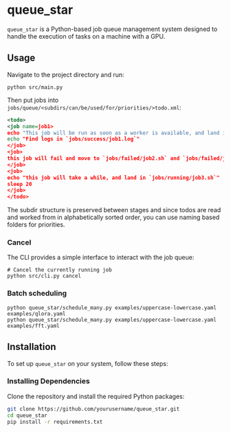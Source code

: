 # queue_star

`queue_star` is a Python-based job queue management system designed to handle the execution of tasks on a machine with a GPU.


## Usage

Navigate to the project directory and run:
```
python src/main.py
```

Then put jobs into `jobs/queue/<subdirs/can/be/used/for/priorities/>todo.xml`:
```xml
<todo>
<job name=job1>
echo "This job will be run as soon as a worker is available, and land in `jobs/running/job1.sh` and then `jobs/success/job1.sh`"
echo "Find logs in `jobs/success/job1.log`"
</job>
<job>
this job will fail and move to `jobs/failed/job2.sh` and `jobs/failed/job2.log`
</job>
<job>
echo "this job will take a while, and land in `jobs/running/job3.sh`"
sleep 20
</job>
</todo>
```
The subdir structure is preserved between stages and since todos are read and worked from in alphabetically sorted order, you can use naming based folders for priorities.



### Cancel

The CLI provides a simple interface to interact with the job queue:

```
# Cancel the currently running job
python src/cli.py cancel
```


### Batch scheduling
```
python queue_star/schedule_many.py examples/uppercase-lowercase.yaml examples/qlora.yaml
python queue_star/schedule_many.py examples/uppercase-lowercase.yaml examples/fft.yaml
```

## Installation

To set up `queue_star` on your system, follow these steps:


### Installing Dependencies

Clone the repository and install the required Python packages:

```bash
git clone https://github.com/yourusername/queue_star.git
cd queue_star
pip install -r requirements.txt
```

